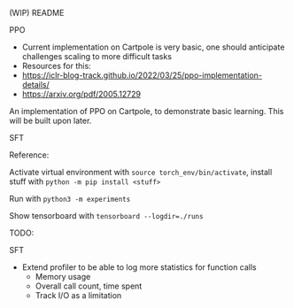 (WIP) README 

PPO
- Current implementation on Cartpole is very basic, one should anticipate challenges scaling to more difficult tasks
- Resources for this:
- https://iclr-blog-track.github.io/2022/03/25/ppo-implementation-details/
- https://arxiv.org/pdf/2005.12729

An implementation of PPO on Cartpole, to demonstrate basic learning. This will be built upon later.

SFT

Reference:

Activate virtual environment with `source torch_env/bin/activate`, install stuff with `python -m pip install <stuff>`

Run with `python3 -m experiments`

Show tensorboard with `tensorboard --logdir=./runs`



TODO:

SFT
- Extend profiler to be able to log more statistics for function calls
    - Memory usage
    - Overall call count, time spent
    - Track I/O as a limitation
